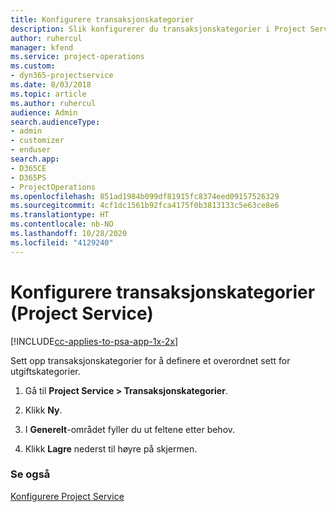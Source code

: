 ```yaml
---
title: Konfigurere transaksjonskategorier
description: Slik konfigurerer du transaksjonskategorier i Project Service
author: ruhercul
manager: kfend
ms.service: project-operations
ms.custom:
- dyn365-projectservice
ms.date: 8/03/2018
ms.topic: article
ms.author: ruhercul
audience: Admin
search.audienceType:
- admin
- customizer
- enduser
search.app:
- D365CE
- D365PS
- ProjectOperations
ms.openlocfilehash: 851ad1984b099df81915fc8374eed09157526329
ms.sourcegitcommit: 4cf1dc1561b92fca4175f0b3813133c5e63ce8e6
ms.translationtype: HT
ms.contentlocale: nb-NO
ms.lasthandoff: 10/28/2020
ms.locfileid: "4129240"
---
```

# <a name="configure-transaction-categories-project-service"></a>Konfigurere transaksjonskategorier (Project Service)

[!INCLUDE[cc-applies-to-psa-app-1x-2x](../includes/cc-applies-to-psa-app-1x-2x.md)]

Sett opp transaksjonskategorier for å definere et overordnet sett for utgiftskategorier.  
  
1.  Gå til **Project Service > Transaksjonskategorier**.  
  
2.  Klikk **Ny**.  
  
3.  I **Generelt**-området fyller du ut feltene etter behov.  
  
4.  Klikk **Lagre** nederst til høyre på skjermen.  
  
### <a name="see-also"></a>Se også  
 [Konfigurere Project Service](../psa/configure.md)
